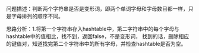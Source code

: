 问题描述：判断两个字符串是否是变形词，即两个单词字母和字母数目都一样，只是字母排列的顺序不同。

思路分析：1.将第一个字符串存入hashtable中，第二字符串中的每个字母与hashtable中的值相比，找不到，返回false，不是变形词，
          找到的话，删除相应的键值对，知道找完第二个字符串中的所有字母，并检查hashtable是否为空。
